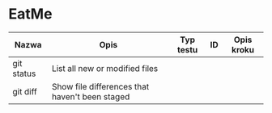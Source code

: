 # EatMe

| Nazwa | Opis | Typ testu | ID | Opis kroku |
| --- | --- | --- | --- | --- |
| git status | List all new or modified files | | | |
| git diff | Show file differences that haven't been staged | | | |
